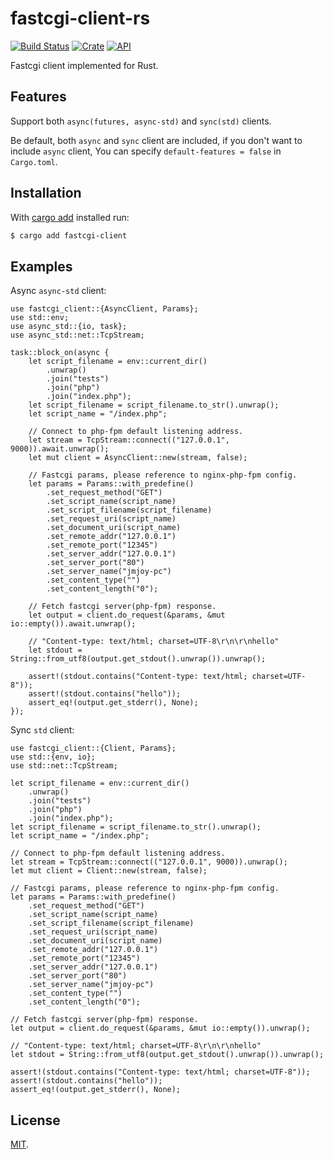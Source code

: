 # fastcgi-client-rs

[![Build Status](https://travis-ci.org/jmjoy/fastcgi-client-rs.svg?branch=master)](https://travis-ci.org/jmjoy/fastcgi-client-rs)
[![Crate](https://img.shields.io/crates/v/fastcgi-client.svg)](https://crates.io/crates/fastcgi-client)
[![API](https://docs.rs/fastcgi-client/badge.svg)](https://docs.rs/fastcgi-client)

Fastcgi client implemented for Rust.

## Features

Support both `async(futures, async-std)` and `sync(std)` clients.

Be default, both `async` and `sync` client are included, if you don't want to include `async` client,
You can specify `default-features = false` in `Cargo.toml`.

## Installation

With [cargo add](https://github.com/killercup/cargo-edit) installed run:

```bash
$ cargo add fastcgi-client
```

## Examples

Async `async-std` client:

```
use fastcgi_client::{AsyncClient, Params};
use std::env;
use async_std::{io, task};
use async_std::net::TcpStream;

task::block_on(async {
    let script_filename = env::current_dir()
        .unwrap()
        .join("tests")
        .join("php")
        .join("index.php");
    let script_filename = script_filename.to_str().unwrap();
    let script_name = "/index.php";

    // Connect to php-fpm default listening address.
    let stream = TcpStream::connect(("127.0.0.1", 9000)).await.unwrap();
    let mut client = AsyncClient::new(stream, false);

    // Fastcgi params, please reference to nginx-php-fpm config.
    let params = Params::with_predefine()
        .set_request_method("GET")
        .set_script_name(script_name)
        .set_script_filename(script_filename)
        .set_request_uri(script_name)
        .set_document_uri(script_name)
        .set_remote_addr("127.0.0.1")
        .set_remote_port("12345")
        .set_server_addr("127.0.0.1")
        .set_server_port("80")
        .set_server_name("jmjoy-pc")
        .set_content_type("")
        .set_content_length("0");

    // Fetch fastcgi server(php-fpm) response.
    let output = client.do_request(&params, &mut io::empty()).await.unwrap();

    // "Content-type: text/html; charset=UTF-8\r\n\r\nhello"
    let stdout = String::from_utf8(output.get_stdout().unwrap()).unwrap();

    assert!(stdout.contains("Content-type: text/html; charset=UTF-8"));
    assert!(stdout.contains("hello"));
    assert_eq!(output.get_stderr(), None);
});
```

Sync `std` client:

```
use fastcgi_client::{Client, Params};
use std::{env, io};
use std::net::TcpStream;

let script_filename = env::current_dir()
    .unwrap()
    .join("tests")
    .join("php")
    .join("index.php");
let script_filename = script_filename.to_str().unwrap();
let script_name = "/index.php";

// Connect to php-fpm default listening address.
let stream = TcpStream::connect(("127.0.0.1", 9000)).unwrap();
let mut client = Client::new(stream, false);

// Fastcgi params, please reference to nginx-php-fpm config.
let params = Params::with_predefine()
    .set_request_method("GET")
    .set_script_name(script_name)
    .set_script_filename(script_filename)
    .set_request_uri(script_name)
    .set_document_uri(script_name)
    .set_remote_addr("127.0.0.1")
    .set_remote_port("12345")
    .set_server_addr("127.0.0.1")
    .set_server_port("80")
    .set_server_name("jmjoy-pc")
    .set_content_type("")
    .set_content_length("0");

// Fetch fastcgi server(php-fpm) response.
let output = client.do_request(&params, &mut io::empty()).unwrap();

// "Content-type: text/html; charset=UTF-8\r\n\r\nhello"
let stdout = String::from_utf8(output.get_stdout().unwrap()).unwrap();

assert!(stdout.contains("Content-type: text/html; charset=UTF-8"));
assert!(stdout.contains("hello"));
assert_eq!(output.get_stderr(), None);
```

## License
[MIT](https://github.com/jmjoy/fastcgi-client-rs/blob/master/LICENSE).

